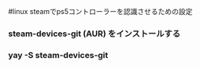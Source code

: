 #linux steamでps5コントローラーを認識させるための設定

### steam-devices-git (AUR) をインストールする
### yay -S steam-devices-git


